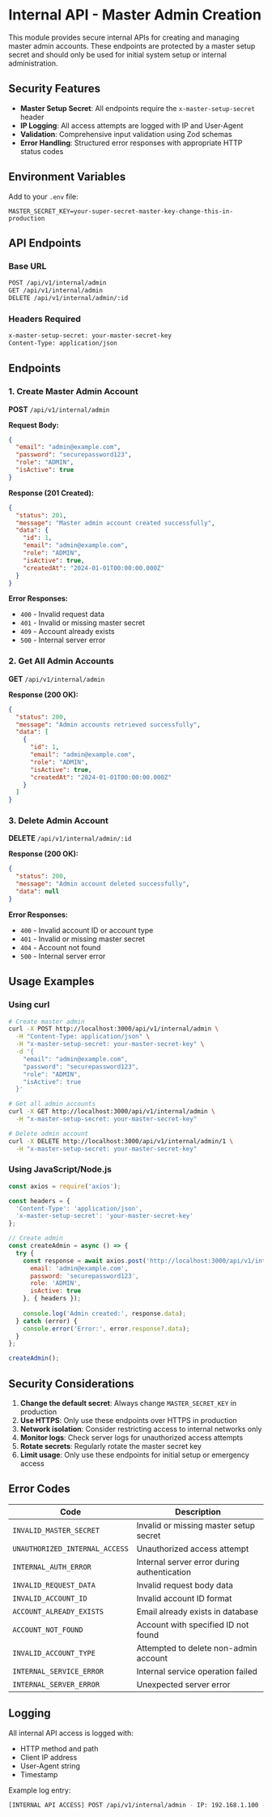 # Internal API - Master Admin Creation

This module provides secure internal APIs for creating and managing master admin accounts. These endpoints are protected by a master setup secret and should only be used for initial system setup or internal administration.

## Security Features

- **Master Setup Secret**: All endpoints require the `x-master-setup-secret` header
- **IP Logging**: All access attempts are logged with IP and User-Agent
- **Validation**: Comprehensive input validation using Zod schemas
- **Error Handling**: Structured error responses with appropriate HTTP status codes

## Environment Variables

Add to your `.env` file:

```env
MASTER_SECRET_KEY=your-super-secret-master-key-change-this-in-production
```

## API Endpoints

### Base URL

``` bash
POST /api/v1/internal/admin
GET /api/v1/internal/admin
DELETE /api/v1/internal/admin/:id
```

### Headers Required

``` bash
x-master-setup-secret: your-master-secret-key
Content-Type: application/json
```

## Endpoints

### 1. Create Master Admin Account

**POST** `/api/v1/internal/admin`

**Request Body:**

```json
{
  "email": "admin@example.com",
  "password": "securepassword123",
  "role": "ADMIN",
  "isActive": true
}
```

**Response (201 Created):**

```json
{
  "status": 201,
  "message": "Master admin account created successfully",
  "data": {
    "id": 1,
    "email": "admin@example.com",
    "role": "ADMIN",
    "isActive": true,
    "createdAt": "2024-01-01T00:00:00.000Z"
  }
}
```

**Error Responses:**

- `400` - Invalid request data
- `401` - Invalid or missing master secret
- `409` - Account already exists
- `500` - Internal server error

### 2. Get All Admin Accounts

**GET** `/api/v1/internal/admin`

**Response (200 OK):**

```json
{
  "status": 200,
  "message": "Admin accounts retrieved successfully",
  "data": [
    {
      "id": 1,
      "email": "admin@example.com",
      "role": "ADMIN",
      "isActive": true,
      "createdAt": "2024-01-01T00:00:00.000Z"
    }
  ]
}
```

### 3. Delete Admin Account

**DELETE** `/api/v1/internal/admin/:id`

**Response (200 OK):**

```json
{
  "status": 200,
  "message": "Admin account deleted successfully",
  "data": null
}
```

**Error Responses:**

- `400` - Invalid account ID or account type
- `401` - Invalid or missing master secret
- `404` - Account not found
- `500` - Internal server error

## Usage Examples

### Using curl

```bash
# Create master admin
curl -X POST http://localhost:3000/api/v1/internal/admin \
  -H "Content-Type: application/json" \
  -H "x-master-setup-secret: your-master-secret-key" \
  -d '{
    "email": "admin@example.com",
    "password": "securepassword123",
    "role": "ADMIN",
    "isActive": true
  }'

# Get all admin accounts
curl -X GET http://localhost:3000/api/v1/internal/admin \
  -H "x-master-setup-secret: your-master-secret-key"

# Delete admin account
curl -X DELETE http://localhost:3000/api/v1/internal/admin/1 \
  -H "x-master-setup-secret: your-master-secret-key"
```

### Using JavaScript/Node.js

```javascript
const axios = require('axios');

const headers = {
  'Content-Type': 'application/json',
  'x-master-setup-secret': 'your-master-secret-key'
};

// Create admin
const createAdmin = async () => {
  try {
    const response = await axios.post('http://localhost:3000/api/v1/internal/admin', {
      email: 'admin@example.com',
      password: 'securepassword123',
      role: 'ADMIN',
      isActive: true
    }, { headers });
    
    console.log('Admin created:', response.data);
  } catch (error) {
    console.error('Error:', error.response?.data);
  }
};

createAdmin();
```

## Security Considerations

1. **Change the default secret**: Always change `MASTER_SECRET_KEY` in production
2. **Use HTTPS**: Only use these endpoints over HTTPS in production
3. **Network isolation**: Consider restricting access to internal networks only
4. **Monitor logs**: Check server logs for unauthorized access attempts
5. **Rotate secrets**: Regularly rotate the master secret key
6. **Limit usage**: Only use these endpoints for initial setup or emergency access

## Error Codes

| Code | Description |
|------|-------------|
| `INVALID_MASTER_SECRET` | Invalid or missing master setup secret |
| `UNAUTHORIZED_INTERNAL_ACCESS` | Unauthorized access attempt |
| `INTERNAL_AUTH_ERROR` | Internal server error during authentication |
| `INVALID_REQUEST_DATA` | Invalid request body data |
| `INVALID_ACCOUNT_ID` | Invalid account ID format |
| `ACCOUNT_ALREADY_EXISTS` | Email already exists in database |
| `ACCOUNT_NOT_FOUND` | Account with specified ID not found |
| `INVALID_ACCOUNT_TYPE` | Attempted to delete non-admin account |
| `INTERNAL_SERVICE_ERROR` | Internal service operation failed |
| `INTERNAL_SERVER_ERROR` | Unexpected server error |

## Logging

All internal API access is logged with:

- HTTP method and path
- Client IP address
- User-Agent string
- Timestamp

Example log entry:

``` bash
[INTERNAL API ACCESS] POST /api/v1/internal/admin - IP: 192.168.1.100 - UA: curl/7.68.0
```
